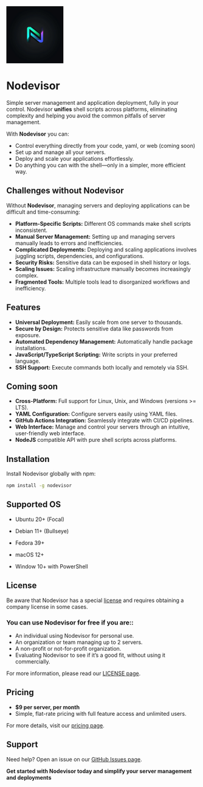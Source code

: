 <picture>
  <img alt="Nodevisor Logo" width="150px" src="https://github.com/nodevisor/logo/raw/main/nodevisor.png">
</picture>

# Nodevisor

Simple server management and application deployment, fully in your control.
Nodevisor **unifies** shell scripts across platforms, eliminating complexity and helping you avoid the common pitfalls of server management.

With **Nodevisor** you can:

- Control everything directly from your code, yaml, or web (coming soon)
- Set up and manage all your servers.
- Deploy and scale your applications effortlessly.
- Do anything you can with the shell—only in a simpler, more efficient way.

## Challenges without Nodevisor

Without **Nodevisor**, managing servers and deploying applications can be difficult and time-consuming:

- **Platform-Specific Scripts:** Different OS commands make shell scripts inconsistent.
- **Manual Server Management:** Setting up and managing servers manually leads to errors and inefficiencies.
- **Complicated Deployments:** Deploying and scaling applications involves juggling scripts, dependencies, and configurations.
- **Security Risks:** Sensitive data can be exposed in shell history or logs.
- **Scaling Issues:** Scaling infrastructure manually becomes increasingly complex.
- **Fragmented Tools:** Multiple tools lead to disorganized workflows and inefficiency.

## Features

- **Universal Deployment:** Easily scale from one server to thousands.
- **Secure by Design:** Protects sensitive data like passwords from exposure.
- **Automated Dependency Management:** Automatically handle package installations.
- **JavaScript/TypeScript Scripting:** Write scripts in your preferred language.
- **SSH Support:** Execute commands both locally and remotely via SSH.

## Coming soon

- **Cross-Platform:** Full support for Linux, Unix, and Windows (versions >= LTS).
- **YAML Configuration:** Configure servers easily using YAML files.
- **GitHub Actions Integration:** Seamlessly integrate with CI/CD pipelines.
- **Web Interface:** Manage and control your servers through an intuitive, user-friendly web interface.
- **NodeJS** compatible API with pure shell scripts across platforms.

## Installation

Install Nodevisor globally with npm:

```bash
npm install -g nodevisor
```

## Supported OS

- Ubuntu 20+ (Focal)
- Debian 11+ (Bullseye)
- Fedora 39+

- macOS 12+

- Window 10+ with PowerShell

## License

Be aware that Nodevisor has a special [license](https://github.com/nodevisor/nodevisor/blob/main/LICENSE.md) and requires obtaining a company license in some cases.

### You can use Nodevisor for free if you are::

- An individual using Nodevisor for personal use.
- An organization or team managing up to 2 servers.
- A non-profit or not-for-profit organization.
- Evaluating Nodevisor to see if it’s a good fit, without using it commercially.

For more information, please read our [LICENSE page](https://github.com/nodevisor/nodevisor/blob/main/LICENSE.md).

## Pricing

- **$9 per server, per month**
- Simple, flat-rate pricing with full feature access and unlimited users.

For more details, visit our [pricing page](https://www.nodevisor.com/pricing).

## Support

Need help? Open an issue on our [GitHub Issues page](https://github.com/nodevisor/nodevisor/issues/new?title=Help%20needed%3A%20Question%20about%20Nodevisor&labels=question).

**Get started with Nodevisor today and simplify your server management and deployments**
